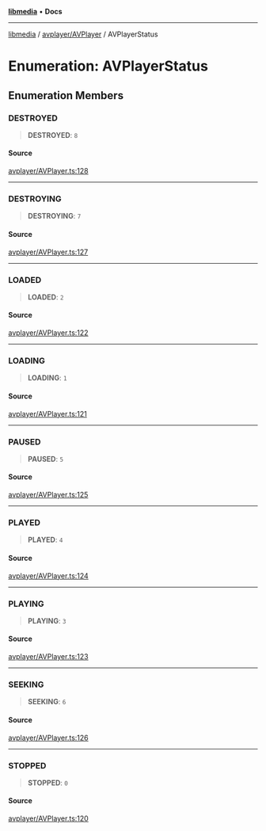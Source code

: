 [**libmedia**](../../../README.md) • **Docs**

***

[libmedia](../../../README.md) / [avplayer/AVPlayer](../README.md) / AVPlayerStatus

# Enumeration: AVPlayerStatus

## Enumeration Members

### DESTROYED

> **DESTROYED**: `8`

#### Source

[avplayer/AVPlayer.ts:128](https://github.com/zhaohappy/libmedia/blob/a88305ff5d10e91621f2d71d24c72fc85681b8f7/src/avplayer/AVPlayer.ts#L128)

***

### DESTROYING

> **DESTROYING**: `7`

#### Source

[avplayer/AVPlayer.ts:127](https://github.com/zhaohappy/libmedia/blob/a88305ff5d10e91621f2d71d24c72fc85681b8f7/src/avplayer/AVPlayer.ts#L127)

***

### LOADED

> **LOADED**: `2`

#### Source

[avplayer/AVPlayer.ts:122](https://github.com/zhaohappy/libmedia/blob/a88305ff5d10e91621f2d71d24c72fc85681b8f7/src/avplayer/AVPlayer.ts#L122)

***

### LOADING

> **LOADING**: `1`

#### Source

[avplayer/AVPlayer.ts:121](https://github.com/zhaohappy/libmedia/blob/a88305ff5d10e91621f2d71d24c72fc85681b8f7/src/avplayer/AVPlayer.ts#L121)

***

### PAUSED

> **PAUSED**: `5`

#### Source

[avplayer/AVPlayer.ts:125](https://github.com/zhaohappy/libmedia/blob/a88305ff5d10e91621f2d71d24c72fc85681b8f7/src/avplayer/AVPlayer.ts#L125)

***

### PLAYED

> **PLAYED**: `4`

#### Source

[avplayer/AVPlayer.ts:124](https://github.com/zhaohappy/libmedia/blob/a88305ff5d10e91621f2d71d24c72fc85681b8f7/src/avplayer/AVPlayer.ts#L124)

***

### PLAYING

> **PLAYING**: `3`

#### Source

[avplayer/AVPlayer.ts:123](https://github.com/zhaohappy/libmedia/blob/a88305ff5d10e91621f2d71d24c72fc85681b8f7/src/avplayer/AVPlayer.ts#L123)

***

### SEEKING

> **SEEKING**: `6`

#### Source

[avplayer/AVPlayer.ts:126](https://github.com/zhaohappy/libmedia/blob/a88305ff5d10e91621f2d71d24c72fc85681b8f7/src/avplayer/AVPlayer.ts#L126)

***

### STOPPED

> **STOPPED**: `0`

#### Source

[avplayer/AVPlayer.ts:120](https://github.com/zhaohappy/libmedia/blob/a88305ff5d10e91621f2d71d24c72fc85681b8f7/src/avplayer/AVPlayer.ts#L120)

